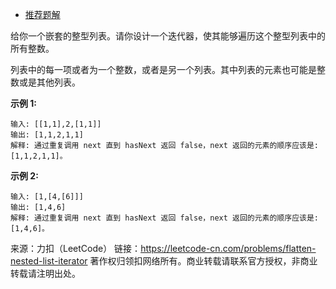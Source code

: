 * [推荐题解](https://leetcode-cn.com/problems/flatten-nested-list-iterator/solution/c-zong-he-ge-lu-da-lao-de-da-an-by-fxxuuu/)

给你一个嵌套的整型列表。请你设计一个迭代器，使其能够遍历这个整型列表中的所有整数。

列表中的每一项或者为一个整数，或者是另一个列表。其中列表的元素也可能是整数或是其他列表。

**示例 1:**
```
输入: [[1,1],2,[1,1]]
输出: [1,1,2,1,1]
解释: 通过重复调用 next 直到 hasNext 返回 false，next 返回的元素的顺序应该是: [1,1,2,1,1]。
```
**示例 2:**
```
输入: [1,[4,[6]]]
输出: [1,4,6]
解释: 通过重复调用 next 直到 hasNext 返回 false，next 返回的元素的顺序应该是: [1,4,6]。
```
来源：力扣（LeetCode）
链接：https://leetcode-cn.com/problems/flatten-nested-list-iterator
著作权归领扣网络所有。商业转载请联系官方授权，非商业转载请注明出处。

